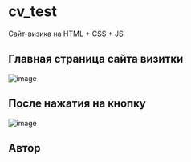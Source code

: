 # cv_test
Сайт-визика на HTML + CSS + JS

<h2>Главная страница сайта визитки</h2>

![image](https://raw.githubusercontent.com/ArtyomPilipenko/cv/refs/heads/main/main_page.png)

<h2>После нажатия на кнопку</h2>

![image](https://raw.githubusercontent.com/ArtyomPilipenko/cv/refs/heads/main/push_the_button.png)

<h2>Автор</h2>
